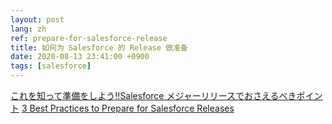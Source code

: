 ```yaml
---
layout: post
lang: zh
ref: prepare-for-salesforce-release
title: 如何为 Salesforce 的 Release 做准备
date: 2020-08-13 23:41:00 +0900
tags: [salesforce]
---
```


[これを知って準備をしよう!!Salesforce メジャーリリースでおさえるべきポイント](https://note.com/09198301/n/n15622717851f)
[3 Best Practices to Prepare for Salesforce Releases](https://admin.salesforce.com/blog/2020/3-best-practices-to-prepare-for-salesforce-releases)